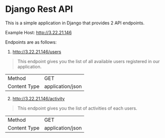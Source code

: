 # Django Rest API 
This is a simple application in Django that provides 2 API endpoints.

Example Host: http://3.22.21.146

Endpoints are as  follows:

1. http://3.22.21.146/users

> This endpoint gives you the list of all available users registered in
> our  application.

|  |  |
|--|--|
| Method | GET |
| Content Type | application/json |


2. http://3.22.21.146/activity

> This endpoint gives you the list of activities of each users.

|  |  |
|--|--|
| Method | GET |
| Content Type | application/json |


